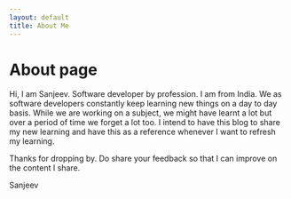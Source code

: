 ```yaml
---
layout: default
title: About Me
---
```

# About page

Hi, I am Sanjeev. Software developer by profession. I am from India. 
We as software developers constantly keep learning new things on a day to day basis. While we are working on a subject, we might have learnt a lot but over a period of time we forget a lot too. I intend to have this blog to share my new learning and have this as a reference whenever I want to refresh my learning.

Thanks for dropping by. Do share your feedback so that I can improve on the content I share.

Sanjeev
